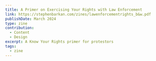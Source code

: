 ```yaml
---
title: A Primer on Exercising Your Rights with Law Enforcement
link: https://stephenbarkan.com/zines/lawenforcementrights_b&w.pdf
publishDate: March 2024
type: zine
contribution:
  - Content
  - Design
excerpt: A Know Your Rights primer for protestors
tags:
  - zine
---
```

